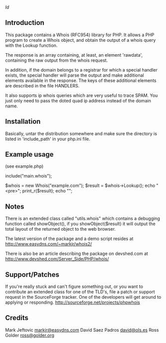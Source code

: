 
$Id$

Introduction
------------

This package contains a Whois (RFC954) library for PHP. It allows
a PHP program to create a Whois object, and obtain the output of
a whois query with the Lookup function.

The response is an array containing, at least, an element 'rawdata',
containing the raw output from the whois request.

In addition, if the domain belongs to a registrar for which a special
handler exists, the special handler will parse the output and make
additional elements available in the response. The keys of these
additional elements are described in the file HANDLERS.

It also supports ip whois queries which are very useful to trace
SPAM. You just only need to pass the doted quad ip address instead
of the domain name.

Installation
------------

Basically, untar the distribution somewhere and make sure the directory
is listed in 'include_path' in your php.ini file.


Example usage
-------------

(see example.php)

include("main.whois");

$whois = new Whois("example.com");
$result = $whois->Lookup();
echo "<pre>";
print_r($result);
echo "</pre>";


Notes
-----

There is an extended class called "utils.whois" which contains a
debugging function called showObject(), if you showObject($result)
it will output the total layout of the returned object to the 
web browser.

The latest version of the package and a demo script resides at 
<http://www.easydns.com/~markjr/whois2/>

There is also be an article describing the package on devshed.com
at <http://www.devshed.com/Server_Side/PHP/whois/>


Support/Patches
---------------

If you're really stuck and can't figure something out, or you want
to contribute an extended class for one of the TLD's, file a patch
or support request in the SourceForge tracker. One of the developers
will get around to applying or responding.
<http://sourceforge.net/projects/phpwhois>


Credits
-------

Mark Jeftovic <markjr@easydns.com>
David Saez Padros <david@ols.es>
Ross Golder <ross@golder.org>
